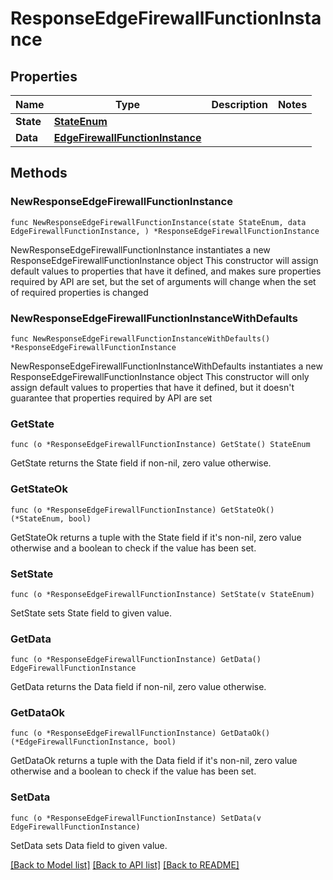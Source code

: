 # ResponseEdgeFirewallFunctionInstance

## Properties

Name | Type | Description | Notes
------------ | ------------- | ------------- | -------------
**State** | [**StateEnum**](StateEnum.md) |  | 
**Data** | [**EdgeFirewallFunctionInstance**](EdgeFirewallFunctionInstance.md) |  | 

## Methods

### NewResponseEdgeFirewallFunctionInstance

`func NewResponseEdgeFirewallFunctionInstance(state StateEnum, data EdgeFirewallFunctionInstance, ) *ResponseEdgeFirewallFunctionInstance`

NewResponseEdgeFirewallFunctionInstance instantiates a new ResponseEdgeFirewallFunctionInstance object
This constructor will assign default values to properties that have it defined,
and makes sure properties required by API are set, but the set of arguments
will change when the set of required properties is changed

### NewResponseEdgeFirewallFunctionInstanceWithDefaults

`func NewResponseEdgeFirewallFunctionInstanceWithDefaults() *ResponseEdgeFirewallFunctionInstance`

NewResponseEdgeFirewallFunctionInstanceWithDefaults instantiates a new ResponseEdgeFirewallFunctionInstance object
This constructor will only assign default values to properties that have it defined,
but it doesn't guarantee that properties required by API are set

### GetState

`func (o *ResponseEdgeFirewallFunctionInstance) GetState() StateEnum`

GetState returns the State field if non-nil, zero value otherwise.

### GetStateOk

`func (o *ResponseEdgeFirewallFunctionInstance) GetStateOk() (*StateEnum, bool)`

GetStateOk returns a tuple with the State field if it's non-nil, zero value otherwise
and a boolean to check if the value has been set.

### SetState

`func (o *ResponseEdgeFirewallFunctionInstance) SetState(v StateEnum)`

SetState sets State field to given value.


### GetData

`func (o *ResponseEdgeFirewallFunctionInstance) GetData() EdgeFirewallFunctionInstance`

GetData returns the Data field if non-nil, zero value otherwise.

### GetDataOk

`func (o *ResponseEdgeFirewallFunctionInstance) GetDataOk() (*EdgeFirewallFunctionInstance, bool)`

GetDataOk returns a tuple with the Data field if it's non-nil, zero value otherwise
and a boolean to check if the value has been set.

### SetData

`func (o *ResponseEdgeFirewallFunctionInstance) SetData(v EdgeFirewallFunctionInstance)`

SetData sets Data field to given value.



[[Back to Model list]](../README.md#documentation-for-models) [[Back to API list]](../README.md#documentation-for-api-endpoints) [[Back to README]](../README.md)


